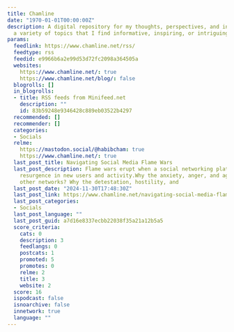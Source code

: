 ```yaml
---
title: Chamline
date: "1970-01-01T00:00:00Z"
description: A digital repository for my thoughts, perspectives, and interests on
  a variety of topics that I find informative, inspiring, or intriguing.
params:
  feedlink: https://www.chamline.net/rss/
  feedtype: rss
  feedid: e9966b6a2e99d53d72fc2098a364505a
  websites:
    https://www.chamline.net/: true
    https://www.chamline.net/blog/: false
  blogrolls: []
  in_blogrolls:
  - title: RSS feeds from Minifeed.net
    description: ""
    id: 83b59248e9346428c889eb03522b4297
  recommended: []
  recommender: []
  categories:
  - Socials
  relme:
    https://mastodon.social/@habibcham: true
    https://www.chamline.net/: true
  last_post_title: Navigating Social Media Flame Wars
  last_post_description: Flame wars erupt when a social networking platform sees a
    resurgence in new users and activity.Why the anxiety, anger, and aggression towards
    other networks? Why the detestation, hostility, and
  last_post_date: "2024-11-30T17:48:30Z"
  last_post_link: https://www.chamline.net/navigating-social-media-flame-wars/
  last_post_categories:
  - Socials
  last_post_language: ""
  last_post_guid: a7d16e8337ecbb22038f35a21a12b5a5
  score_criteria:
    cats: 0
    description: 3
    feedlangs: 0
    postcats: 1
    promoted: 5
    promotes: 0
    relme: 2
    title: 3
    website: 2
  score: 16
  ispodcast: false
  isnoarchive: false
  innetwork: true
  language: ""
---
```

